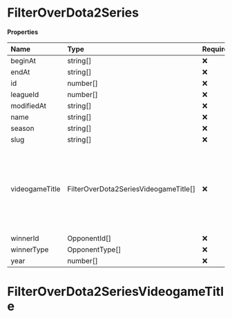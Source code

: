 # FilterOverDota2Series

**Properties**

| Name           | Type                                  | Required | Description                                                                                              |
| :------------- | :------------------------------------ | :------- | :------------------------------------------------------------------------------------------------------- |
| beginAt        | string[]                              | ❌       |                                                                                                          |
| endAt          | string[]                              | ❌       |                                                                                                          |
| id             | number[]                              | ❌       |                                                                                                          |
| leagueId       | number[]                              | ❌       |                                                                                                          |
| modifiedAt     | string[]                              | ❌       |                                                                                                          |
| name           | string[]                              | ❌       |                                                                                                          |
| season         | string[]                              | ❌       |                                                                                                          |
| slug           | string[]                              | ❌       |                                                                                                          |
| videogameTitle | FilterOverDota2SeriesVideogameTitle[] | ❌       | A videogame title id or slug. <br/>Only for `/csgo/*`, `/codmw/*`, `/fifa/*` and `/ow/*` endpoints <br/> |
| winnerId       | OpponentId[]                          | ❌       |                                                                                                          |
| winnerType     | OpponentType[]                        | ❌       |                                                                                                          |
| year           | number[]                              | ❌       |                                                                                                          |

# FilterOverDota2SeriesVideogameTitle

<!-- This file was generated by liblab | https://liblab.com/ -->
